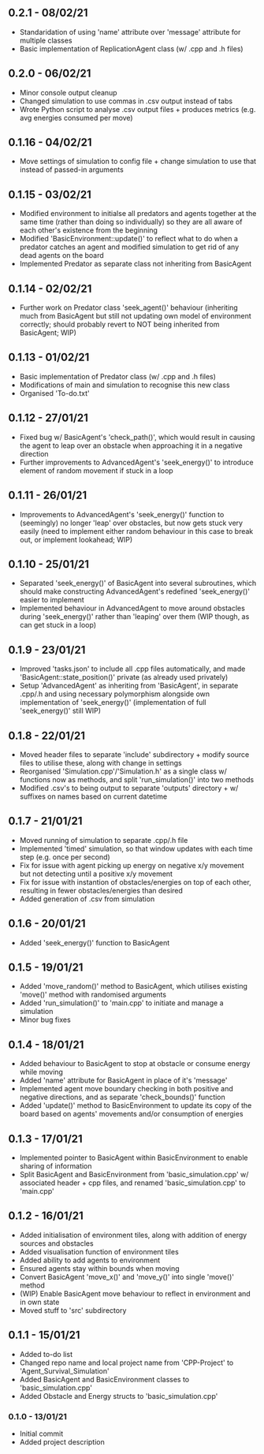 ## 0.2.1 - 08/02/21
- Standaridation of using 'name' attribute over 'message' attribute for multiple classes
- Basic implementation of ReplicationAgent class (w/ .cpp and .h files)

## 0.2.0 - 06/02/21
- Minor console output cleanup
- Changed simulation to use commas in .csv output instead of tabs
- Wrote Python script to analyse .csv output files + produces metrics (e.g. avg energies consumed per move)

## 0.1.16 - 04/02/21
- Move settings of simulation to config file + change simulation to use that instead of passed-in arguments

## 0.1.15 - 03/02/21
- Modified environment to initialse all predators and agents together at the same time (rather than doing so individually) 
so they are all aware of each other's existence from the beginning
- Modified 'BasicEnvironment::update()' to reflect what to do when a predator catches an agent and modified simulation to 
get rid of any dead agents on the board
- Implemented Predator as separate class not inheriting from BasicAgent

## 0.1.14 - 02/02/21
- Further work on Predator class 'seek_agent()' behaviour (inheriting much from BasicAgent but still not updating own model of 
environment correctly; should probably revert to NOT being inherited from BasicAgent; WIP)

## 0.1.13 - 01/02/21
- Basic implementation of Predator class (w/ .cpp and .h files)
- Modifications of main and simulation to recognise this new class
- Organised 'To-do.txt'

## 0.1.12 - 27/01/21
- Fixed bug w/ BasicAgent's 'check_path()', which would result in causing the agent to leap over an obstacle when approaching 
it in a negative direction
- Further improvements to AdvancedAgent's 'seek_energy()' to introduce element of random movement if stuck in a loop

## 0.1.11 - 26/01/21
- Improvements to AdvancedAgent's 'seek_energy()' function to (seemingly) no longer 'leap' over obstacles, but now gets stuck very 
easily (need to implement either random behaviour in this case to break out, or implement lookahead; WIP)

## 0.1.10 - 25/01/21
- Separated 'seek_energy()' of BasicAgent into several subroutines, which should make constructing AdvancedAgent's 
redefined 'seek_energy()' easier to implement
- Implemented behaviour in AdvancedAgent to move around obstacles during 'seek_energy()' rather than 'leaping' over them (WIP though, 
as can get stuck in a loop)

## 0.1.9 - 23/01/21
- Improved 'tasks.json' to include all .cpp files automatically, and made 'BasicAgent::state_position()' private (as already used privately)
- Setup 'AdvancedAgent' as inheriting from 'BasicAgent', in separate .cpp/.h and using necessary polymorphism alongside own 
implementation of 'seek_energy()' (implementation of full 'seek_energy()' still WIP)

## 0.1.8 - 22/01/21
- Moved header files to separate 'include' subdirectory + modify source files to utilise these, along with change in settings
- Reorganised 'Simulation.cpp'/'Simulation.h' as a single class w/ functions now as methods, and split 'run_simulation()' into two methods
- Modified .csv's to being output to separate 'outputs' directory + w/ suffixes on names based on current datetime

## 0.1.7 - 21/01/21
- Moved running of simulation to separate .cpp/.h file
- Implemented 'timed' simulation, so that window updates with each time step (e.g. once per second)
- Fix for issue with agent picking up energy on negative x/y movement but not detecting until a positive x/y movement
- Fix for issue with instantion of obstacles/energies on top of each other, resulting in fewer obstacles/energies than desired
- Added generation of .csv from simulation

## 0.1.6 - 20/01/21
- Added 'seek_energy()' function to BasicAgent

## 0.1.5 - 19/01/21
- Added 'move_random()' method to BasicAgent, which utilises existing 'move()' method with randomised arguments
- Added 'run_simulation()' to 'main.cpp' to initiate and manage a simulation
- Minor bug fixes

## 0.1.4 - 18/01/21
- Added behaviour to BasicAgent to stop at obstacle or consume energy while moving
- Added 'name' attribute for BasicAgent in place of it's 'message'
- Implemented agent move boundary checking in both positive and negative directions, and as separate 'check_bounds()' function
- Added 'update()' method to BasicEnvironment to update its copy of the board based on agents' movements and/or consumption of energies

## 0.1.3 - 17/01/21
- Implemented pointer to BasicAgent within BasicEnvironment to enable sharing of information
- Split BasicAgent and BasicEnvironment from 'basic_simulation.cpp' w/ associated header + cpp files, and renamed 'basic_simulation.cpp' to 'main.cpp'

## 0.1.2 - 16/01/21
- Added initialisation of environment tiles, along with addition of energy sources and obstacles
- Added visualisation function of environment tiles
- Added ability to add agents to environment
- Ensured agents stay within bounds when moving
- Convert BasicAgent 'move_x()' and 'move_y()' into single 'move()' method
- (WIP) Enable BasicAgent move behaviour to reflect in environment and in own state
- Moved stuff to 'src' subdirectory

## 0.1.1 - 15/01/21
- Added to-do list
- Changed repo name and local project name from 'CPP-Project' to 'Agent_Survival_Simulation'
- Added BasicAgent and BasicEnvironment classes to 'basic_simulation.cpp'
- Added Obstacle and Energy structs to 'basic_simulation.cpp'

### 0.1.0 - 13/01/21
- Initial commit
- Added project description